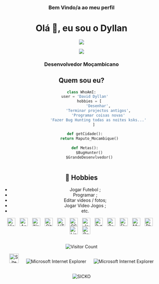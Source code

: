 <center>
<h3 align="center">
  Bem Vindo/a ao meu perfil
</h3>
<h1 align="center">Olá 👋, eu sou o Dyllan </h1>

![](https://github.com/halfrost/halfrost/blob/master/icons/header_1.png)

<p align="center">
  <a href="https://github.com/DenverCoder1/readme-typing-svg"><img src="https://readme-typing-svg.herokuapp.com?lines=Programador+Full-stack;Experi%C3%AAncia+em+Web+Design;Em+constante+aprendizado;Criador+da+Sickonation+Community"></a>
</p>

<!-- Redes Sociais -->

<!-- / Redes Sociais -->

<h3 align="center">Desenvolvedor Moçambicano</h3>

 ## Quem sou eu?
 ```python
 class WhoAmI:
 	user = 'David Dyllan'
		hobbies = [
				'Desenhar',
				'Terminar projectos antigos',
				'Programar coisas novas'
				'Fazer Bug Hunting todas as noites ksks...'
			]
	
	def getCidade():
		return Maputo_Mocambique()
	
	def Metas():
		$BugHunter()
		$GrandeDesenvlvedor()
	
 ```

## 📅 Hobbies
- Jogar Futebol ;
- Programar ;
- Editar videos / fotos;
- Jogar Video Jogos ;
- etc.

<div align="center">
<img align="center" alt="Visual Studio Code" width="26px" src="https://cdn.jsdelivr.net/gh/devicons/devicon/icons/vscode/vscode-original.svg" style="padding-right:10px;" />
<img align="center" alt="Android" width="26px" src="https://cdn.jsdelivr.net/gh/devicons/devicon/icons/androidstudio/androidstudio-original.svg" style="padding-right:10px;" />
<img align="center" alt="Node.js" width="26px" src="https://cdn.jsdelivr.net/gh/devicons/devicon/icons/nodejs/nodejs-original.svg" style="padding-right:10px;" />
<img align="center" alt="Git" width="26px" src="https://cdn.jsdelivr.net/gh/devicons/devicon/icons/git/git-original.svg" style="padding-right:10px;" />
<img align="center" alt="HTML5" width="26px" src="https://cdn.jsdelivr.net/gh/devicons/devicon/icons/html5/html5-original.svg" style="padding-right:10px;" />
<img align="center" alt="CSS3" width="26px" src="https://cdn.jsdelivr.net/gh/devicons/devicon/icons/css3/css3-original.svg" style="padding-right:10px;" />
<img align="center" alt="JavaScript" width="26px" src="https://cdn.jsdelivr.net/gh/devicons/devicon/icons/javascript/javascript-original.svg" style="padding-right:10px;" />
<img align="center" alt="Python" width="26px" src="https://cdn.jsdelivr.net/gh/devicons/devicon/icons/python/python-original.svg" style="padding-right:10px;" />
<img align="center" alt="React" width="26px" src="https://cdn.jsdelivr.net/gh/devicons/devicon/icons/react/react-original.svg" style="padding-right:10px;" />
<img align="center" alt="Fluter" width="26px" src="https://cdn.jsdelivr.net/gh/devicons/devicon/icons/flutter/flutter-original.svg" style="padding-right:10px;" />
<img align="center" alt="MySQL" width="26px" src="https://cdn.jsdelivr.net/gh/devicons/devicon/icons/mysql/mysql-original.svg" style="padding-right:10px;" />
<img align="center" alt="Php" width="26px" src="https://cdn.jsdelivr.net/gh/devicons/devicon/icons/php/php-original.svg" style="padding-right:10px;" />
<img align="center" alt="Linux" width="26px" src="https://cdn.jsdelivr.net/gh/devicons/devicon/icons/linux/linux-original.svg" style="padding-right:10px;" />
<img align="center" alt="Debian" width="26px" src="https://cdn.jsdelivr.net/gh/devicons/devicon/icons/debian/debian-original.svg" style="padding-right:10px;" />
</div>

<br/>
<div align="center">

![Visitor Count](https://profile-counter.glitch.me/S1CKx/count.svg)

<img src="https://raw.githubusercontent.com/BrunnerLivio/brunnerlivio/master/images/notepad.gif" alt="Site created with Notepad" height="30" />
<span>&nbsp;&nbsp;&nbsp;&nbsp;</span>  
<img src="https://raw.githubusercontent.com/BrunnerLivio/brunnerlivio/master/images/ie_logo.gif" alt="Microsoft Internet Explorer" />
<span>&nbsp;&nbsp;&nbsp;&nbsp;</span>  
<img src="https://raw.githubusercontent.com/BrunnerLivio/brunnerlivio/master/images/noframes.gif" alt="Microsoft Internet Explorer" />

</div>
<br/>

<p align="center"> <img src="https://github-readme-stats.vercel.app/api?username=S1CKx&show_icons=true&theme=gotham" alt="SICKO" />
